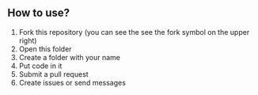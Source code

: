 <h2> How to use? </h2>

1. Fork this repository (you can see the see the fork symbol on the upper right) <br>
2. Open this folder <br>
3. Create a folder with your name <br> 
4. Put code in it <br>
5. Submit a pull request <br>
6. Create issues or send messages <br> 
